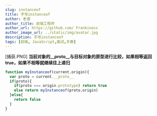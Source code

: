 ```yaml
---
slug: instanceof
title: 手写instanceof
author: 老谭
author_title: 前端工程师
author_url: https://github.com/ Frankiness
author_image_url: ../static/img/avatar.jpg
description: 手写instanceof
tags: [前端, JavaScript,面试,手撕]
---
```


[捕获.PNG]
**当前对象的__proto__与目标对象的原型进行比较，如果相等返回true，如果不相等就继续往上递归**
<!-- truncate -->
```javascript
function myInstanceof(current,origin){
  var proto = current.__proto__
  if(proto){
    if(proto === origin.prototype) return true
    else return myInstanceof(proto,origin)
  }else{
    return false
  }
}
```


